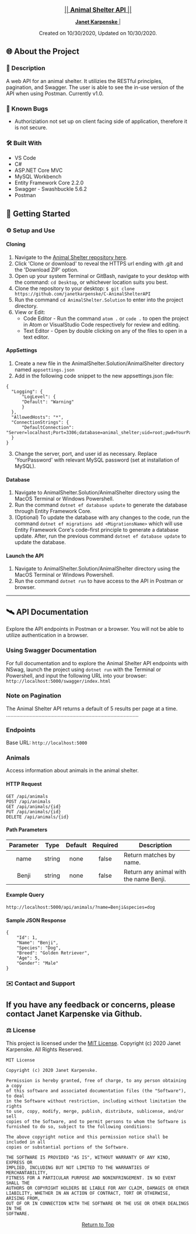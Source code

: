<br>
<p align="center">
  <u><big>|| <b>Animal Shelter API</b> ||</big></u>
</p>
<p align="center">
    <p align="center">
    </p>
    <p align="center"> 
        <a href="https://github.com/janetkarpenske">
            <strong>Janet Karpenske</strong>
        </a> | 
    </p>
    <!-- Project Shields -->   
</p>

<p align="center">
  <medium>Created on 10/30/2020, Updated on 10/30/2020.</medium>
</p>


## 🌐 About the Project

### 📖 Description
A web API for an animal shelter. It utilizies the RESTful principles, pagination, and Swagger. The user is able to see the in-use version of the API when using Postman. Currently v1.0.

### 🦠 Known Bugs

* Authoriziation not set up on client facing side of application, therefore it is not secure.

### 🛠 Built With
* VS Code
* C#
* ASP.NET Core MVC
* MySQL Workbench
* Entity Framework Core 2.2.0
* Swagger - Swashbuckle 5.6.2
* Postman

## 🏁 Getting Started

### ⚙️ Setup and Use

  #### Cloning

  1) Navigate to the [Animal Shelter repository here](https://github.com/janetkarpenske/C-AnimalShelterAPI).
  2) Click 'Clone or download' to reveal the HTTPS url ending with .git and the 'Download ZIP' option.
  3) Open up your system Terminal or GitBash, navigate to your desktop with the command: `cd Desktop`, or whichever location suits you best.
  4) Clone the repository to your desktop: `$ git clone https://github.com/janetkarpenske/C-AnimalShelterAPI`
  5) Run the command `cd AnimalShelter.Solution` to enter into the project directory.
  6) View or Edit:
      * Code Editor - Run the command `atom .` or `code .` to open the project in Atom or VisualStudio Code respectively for review and editing.
      * Text Editor - Open by double clicking on any of the files to open in a text editor.

  #### AppSettings

  1) Create a new file in the AnimalShelter.Solution/AnimalShelter directory named `appsettings.json`
  2) Add in the following code snippet to the new appsettings.json file:
  
  ```
{
    "Logging": {
        "LogLevel": {
        "Default": "Warning"
        }
    },
    "AllowedHosts": "*",
    "ConnectionStrings": {
        "DefaultConnection": "Server=localhost;Port=3306;database=animal_shelter;uid=root;pwd=YourPassword;"
    }
}
  ```
  3) Change the server, port, and user id as necessary. Replace 'YourPassword' with relevant MySQL password (set at installation of MySQL).

  #### Database
  1) Navigate to AnimalShelter.Solution/AnimalShelter directory using the MacOS Terminal or Windows Powershell.
  2) Run the command `dotnet ef database update` to generate the database through Entity Framework Core.
  3) (Optional) To update the database with any changes to the code, run the command `dotnet ef migrations add <MigrationsName>` which will use Entity Framework Core's code-first principle to generate a database update. After, run the previous command `dotnet ef database update` to update the database.

  #### Launch the API
  1) Navigate to AnimalShelter.Solution/AnimalShelter directory using the MacOS Terminal or Windows Powershell.
  2) Run the command `dotnet run` to have access to the API in Postman or browser.
------------------------------
## 🛰️ API Documentation
Explore the API endpoints in Postman or a browser. You will not be able to utilize authentication in a browser.

### Using Swagger Documentation 
For full documentation and to explore the Animal Shelter API endpoints with NSwag, launch the project using `dotnet run` with the Terminal or Powershell, and input the following URL into your browser: `http://localhost:5000/swagger/index.html`

### Note on Pagination
The Animal Shelter API returns a default of 5 results per page at a time.
..........................................................................................
### Endpoints
Base URL: `http://localhost:5000`
### Animals
Access information about animals in the animal shelter.
#### HTTP Request
```
GET /api/animals
POST /api/animals
GET /api/animals/{id}
PUT /api/animals/{id}
DELETE /api/animals/{id}
```
#### Path Parameters
| Parameter | Type | Default | Required | Description |
| :---: | :---: | :---: | :---: | --- |
| name | string | none | false | Return matches by name.
| Benji | string | none | false | Return any animal with the name Benji. |

#### Example Query
```
http://localhost:5000/api/animals/?name=Benji&species=dog
```
#### Sample JSON Response
```
{
    "Id": 1,
    "Name": "Benji",
    "Species": "Dog",
    "Breed": "Golden Retriever",
    "Age": 5,
    "Gender": "Male"
}
```
### ✉️ Contact and Support

If you have any feedback or concerns, please contact Janet Karpenske via Github.
------------------------------
### ⚖️ License
This project is licensed under the [MIT License](https://opensource.org/licenses/MIT). Copyright (c) 2020 Janet Karpenske. All Rights Reserved.
```
MIT License

Copyright (c) 2020 Janet Karpenske.

Permission is hereby granted, free of charge, to any person obtaining a copy
of this software and associated documentation files (the "Software"), to deal
in the Software without restriction, including without limitation the rights
to use, copy, modify, merge, publish, distribute, sublicense, and/or sell
copies of the Software, and to permit persons to whom the Software is
furnished to do so, subject to the following conditions:

The above copyright notice and this permission notice shall be included in all
copies or substantial portions of the Software.

THE SOFTWARE IS PROVIDED "AS IS", WITHOUT WARRANTY OF ANY KIND, EXPRESS OR
IMPLIED, INCLUDING BUT NOT LIMITED TO THE WARRANTIES OF MERCHANTABILITY,
FITNESS FOR A PARTICULAR PURPOSE AND NONINFRINGEMENT. IN NO EVENT SHALL THE
AUTHORS OR COPYRIGHT HOLDERS BE LIABLE FOR ANY CLAIM, DAMAGES OR OTHER
LIABILITY, WHETHER IN AN ACTION OF CONTRACT, TORT OR OTHERWISE, ARISING FROM,
OUT OF OR IN CONNECTION WITH THE SOFTWARE OR THE USE OR OTHER DEALINGS IN THE
SOFTWARE.
```
<center><a href="#">Return to Top</a></center>